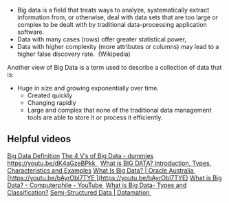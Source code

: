 - Big data is a field that treats ways to analyze, systematically extract information from, or otherwise, deal with data sets that are too large or complex to be dealt with by traditional data-processing application software.
- Data with many cases (rows) offer greater statistical power,
- Data with higher complexity (more attributes or columns) may lead to a higher false discovery rate.  (Wikipedia)

Another view of Big Data is a term used to describe a collection of data that is:

- Huge in size and growing exponentially over time.
    -   Created quickly
    -   Changing rapidly
    -   Large and complex that none of the traditional data management tools are able to store it or process it efficiently.

## Helpful videos
[Big Data Definition](https://www.investopedia.com/terms/b/big-data.asp)
[The 4 V’s of Big Data - dummies](https://www.dummies.com/careers/find-a-job/the-4-vs-of-big-data/)
[https://youtu.be/dK4aGzeBPkk  ](https://youtu.be/dK4aGzeBPkk)
[What is BIG DATA? Introduction, Types, Characteristics and Examples](https://www.guru99.com/what-is-big-data.html)
[What Is Big Data? | Oracle Australia ](https://www.oracle.com/au/big-data/what-is-big-data/)
[https://youtu.be/bAyrObl7TYE ](https://youtu.be/bAyrObl7TYE)
[What is Big Data? - Computerphile - YouTube ](https://www.youtube.com/watch?app=desktop&v=H4bf_uuMC-g&feature=youtu.be)
[What is Big Data- Types and Classification?](https://www.knowledgehut.com/blog/big-data/types-of-big-data)
[Semi-Structured Data | Datamation ](https://www.datamation.com/big-data/semi-structured-data/)